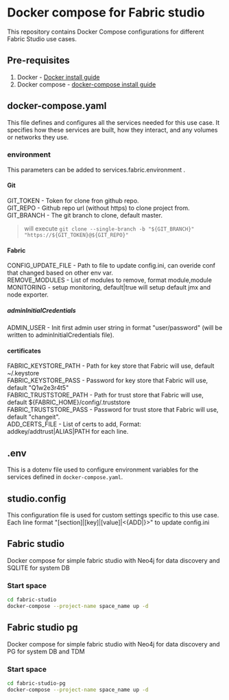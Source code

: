 # Docker compose for Fabric studio
This repository contains Docker Compose configurations for different Fabric Studio use cases.

## Pre-requisites
1. Docker - [Docker install guide](https://docs.docker.com/engine/install/)
2. Docker compose - [docker-compose install guide](https://docs.docker.com/compose/install/)

## docker-compose.yaml
This file defines and configures all the services needed for this use case. It specifies how these services are built, how they interact, and any volumes or networks they use.

### environment
This parameters can be added to services.fabric.environment .
#### Git
GIT_TOKEN  - Token for clone fron github repo. \
GIT_REPO   - Github repo url (without https) to clone project from. \
GIT_BRANCH - The git branch to clone, default master. 

> will execute ```git clone --single-branch -b "${GIT_BRANCH}" "https://${GIT_TOKEN}@${GIT_REPO}" ```

#### Fabric
CONFIG_UPDATE_FILE     - Path to file to update config.ini, can overide conf that changed based on other env var. \
REMOVE_MODULES         - List of modules to remove, format module,module \
MONITORING             - setup monitoring, default|true will setup default jmx and node exporter.

##### adminInitialCredentials
ADMIN_USER             - Init first admin user string in format "user/password" (will be written to adminInitialCredentials file).

#### certificates
FABRIC_KEYSTORE_PATH   - Path for key store that Fabric will use, default ~/.keystore \
FABRIC_KEYSTORE_PASS   - Password for key store that Fabric will use, default "Q1w2e3r4t5" \
FABRIC_TRUSTSTORE_PATH - Path for trust store that Fabric will use, default ${FABRIC_HOME}/config/.truststore \
FABRIC_TRUSTSTORE_PASS - Password for trust store that Fabric will use, default "changeit". \
ADD_CERTS_FILE         - List of certs to add, Format: addkey/addtrust|ALIAS|PATH for each line.


## .env
This is a dotenv file used to configure environment variables for the services defined in `docker-compose.yaml`.

## studio.config
This configuration file is used for custom settings specific to this use case. \
Each line format "[section]|[key]|[value]|<{ADD|}>" to update config.ini


## Fabric studio
Docker compose for simple fabric studio with Neo4j for data discovery and SQLITE for system DB
### Start space
```bash
cd fabric-studio
docker-compose --project-name space_name up -d
```

## Fabric studio pg
Docker compose for simple fabric studio with Neo4j for data discovery and PG for system DB and TDM
### Start space
```bash
cd fabric-studio-pg
docker-compose --project-name space_name up -d
```
